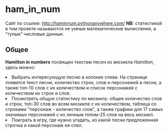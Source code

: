 # ham_in_num
Сайт по ссылке: http://haminnum.pythonanywhere.com/
<b>NB:</b> статистикой в том проекте называются не умные математические вычисления, а "тупые" числовые данные.

Общее
-
<b>Hamilton in numbers</b> посвящен текстам песен из мюзикла <i>Hamilton</i>, здесь можно:
<li>Выбрать интересующую песню в колонке слева. На странице появится текст песни, количество строк, слов и персонажей в песне, 
а также топ-10 слов с их количеством и список персонажей с количеством их строк и слов.</li>
<li>Посмотреть общую статистику по мюзиклу: общее количество слов и строк, топ-30 слов во всем мюзикле с их количеством, таблица 
со строками "персонаж - количество слов", а также графики для 17 самых значимых персонажей с их личным топом-25 слов на весь мюзикл.</li>
<li>Поиграть в игру, где нужно угадать, из какой песни предложенная строчка и какой персонаж ее спел.</li>
